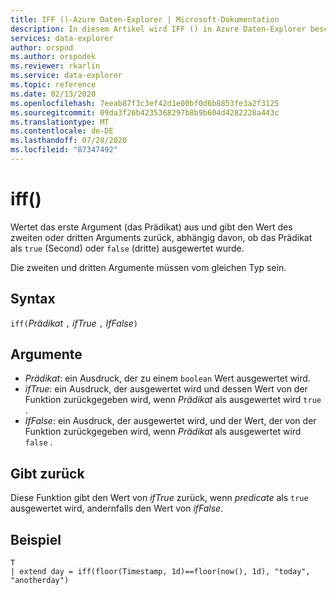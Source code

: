 ```yaml
---
title: IFF ()-Azure Daten-Explorer | Microsoft-Dokumentation
description: In diesem Artikel wird IFF () in Azure Daten-Explorer beschrieben.
services: data-explorer
author: orspod
ms.author: orspodek
ms.reviewer: rkarlin
ms.service: data-explorer
ms.topic: reference
ms.date: 02/13/2020
ms.openlocfilehash: 7eeab87f3c3ef42d1e00bf0d6b8853fe3a2f3125
ms.sourcegitcommit: 09da3f26b4235368297b8b9b604d4282228a443c
ms.translationtype: MT
ms.contentlocale: de-DE
ms.lasthandoff: 07/28/2020
ms.locfileid: "87347492"
---
```

# <a name="iff"></a>iff()

Wertet das erste Argument (das Prädikat) aus und gibt den Wert des zweiten oder dritten Arguments zurück, abhängig davon, ob das Prädikat als `true` (Second) oder `false` (dritte) ausgewertet wurde.

Die zweiten und dritten Argumente müssen vom gleichen Typ sein.

## <a name="syntax"></a>Syntax

`iff(`*Prädikat* `,` *ifTrue* `,` *IfFalse*`)`

## <a name="arguments"></a>Argumente

* *Prädikat*: ein Ausdruck, der zu einem `boolean` Wert ausgewertet wird.
* *ifTrue*: ein Ausdruck, der ausgewertet wird und dessen Wert von der Funktion zurückgegeben wird, wenn *Prädikat* als ausgewertet wird `true` .
* *IfFalse*: ein Ausdruck, der ausgewertet wird, und der Wert, der von der Funktion zurückgegeben wird, wenn *Prädikat* als ausgewertet wird `false` .

## <a name="returns"></a>Gibt zurück

Diese Funktion gibt den Wert von *ifTrue* zurück, wenn *predicate* als `true` ausgewertet wird, andernfalls den Wert von *ifFalse*.

## <a name="example"></a>Beispiel

```kusto
T 
| extend day = iff(floor(Timestamp, 1d)==floor(now(), 1d), "today", "anotherday")
```